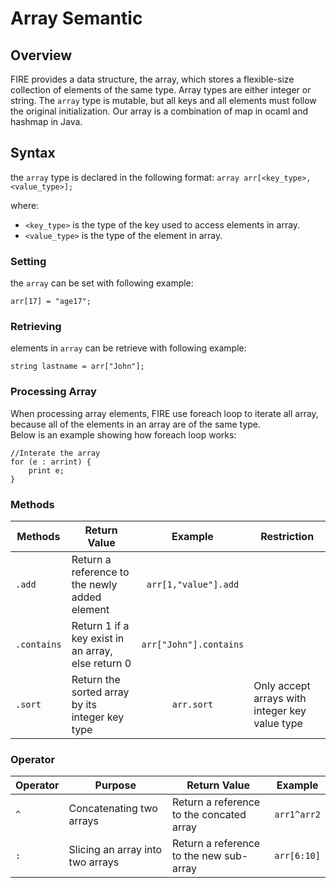 # Array Semantic

## Overview

FIRE provides a data structure, the array, which stores a flexible-size collection of elements of the same type. Array types are either integer or string. The `array` type is mutable, but all keys and all elements must follow the original initialization. Our array is a combination of map in ocaml and hashmap in Java.

## Syntax
the `array` type is declared in the following format\:
`array arr[<key_type>, <value_type>];`

where:  
 * `<key_type>` is the type of the key used to access elements in array.  
 * `<value_type>` is the type of the element in array.  
 
### Setting
 the `array` can be set with following example\:  

 `arr[17] = "age17";`  

### Retrieving
elements in `array` can be retrieve with following example\:  

`string lastname = arr["John"];`

### Processing Array
When processing array elements, FIRE use foreach loop to iterate all array, because all of the elements in an array are of the same type.  
Below is an example showing how foreach loop works:  

```
//Interate the array
for (e : arrint) {
	print e;
}
```

### Methods
| Methods     | Return Value        |Example       | Restriction    
| -------------| -------------- | :--------------: | -------------   |
| `.add` | Return a reference to the newly added element   |  `arr[1,"value"].add`        |
| `.contains` | Return 1 if a key exist in an array, else return 0| `arr["John"].contains`    |
| `.sort`         | Return the sorted array by its integer key type | `arr.sort`        |  Only accept arrays with integer key value type |

### Operator 
| Operator     | Purpose |Return Value   |Example       |
| -------------| -------------- | -------------- | :-------------: |
| `^` |Concatenating two arrays |Return a reference to the concated array| `arr1^arr2`    |
| `:` |Slicing an array into two arrays|Return a reference to the new sub-array| `arr[6:10]`     |
